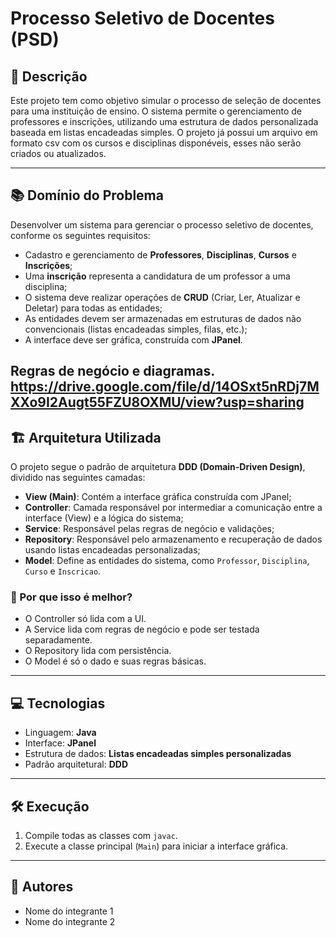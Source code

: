 # Processo Seletivo de Docentes (PSD)

## 📘 Descrição

Este projeto tem como objetivo simular o processo de seleção de docentes para uma instituição de ensino. 
O sistema permite o gerenciamento de professores e inscrições, utilizando uma estrutura de dados 
personalizada baseada em listas encadeadas simples. O projeto já possui um arquivo em formato csv com os cursos 
e disciplinas disponéveis, esses não serão criados ou atualizados.

---

## 📚 Domínio do Problema

Desenvolver um sistema para gerenciar o processo seletivo de docentes, conforme os seguintes requisitos:

- Cadastro e gerenciamento de **Professores**, **Disciplinas**, **Cursos** e **Inscrições**;
- Uma **inscrição** representa a candidatura de um professor a uma disciplina;
- O sistema deve realizar operações de **CRUD** (Criar, Ler, Atualizar e Deletar) para todas as entidades;
- As entidades devem ser armazenadas em estruturas de dados não convencionais (listas encadeadas simples, filas, etc.);
- A interface deve ser gráfica, construída com **JPanel**.

Regras de negócio e diagramas.
https://drive.google.com/file/d/14OSxt5nRDj7MXXo9I2Augt55FZU8OXMU/view?usp=sharing
---

## 🏗️ Arquitetura Utilizada

O projeto segue o padrão de arquitetura **DDD (Domain-Driven Design)**, dividido nas seguintes camadas:

- **View (Main)**: Contém a interface gráfica construída com JPanel;
- **Controller**: Camada responsável por intermediar a comunicação entre a interface (View) e a lógica do sistema;
- **Service**: Responsável pelas regras de negócio e validações;
- **Repository**: Responsável pelo armazenamento e recuperação de dados usando listas encadeadas personalizadas;
- **Model**: Define as entidades do sistema, como `Professor`, `Disciplina`, `Curso` e `Inscricao`.

### 🧹 Por que isso é melhor?
- O Controller só lida com a UI.
- A Service lida com regras de negócio e pode ser testada separadamente.
- O Repository lida com persistência.
- O Model é só o dado e suas regras básicas.

---

## 💻 Tecnologias

- Linguagem: **Java**
- Interface: **JPanel**
- Estrutura de dados: **Listas encadeadas simples personalizadas**
- Padrão arquitetural: **DDD**

---

## 🛠️ Execução

1. Compile todas as classes com `javac`.
2. Execute a classe principal (`Main`) para iniciar a interface gráfica.

---

## 👥 Autores

- Nome do integrante 1
- Nome do integrante 2
